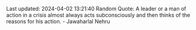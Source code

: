 Last updated: 2024-04-02 13:21:40
Random Quote: A leader or a man of action in a crisis almost always acts subconsciously and then thinks of the reasons for his action. - Jawaharlal Nehru